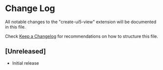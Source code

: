 # Change Log

All notable changes to the "create-ui5-view" extension will be documented in this file.

Check [Keep a Changelog](http://keepachangelog.com/) for recommendations on how to structure this file.

## [Unreleased]

- Initial release